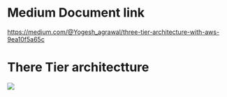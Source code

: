# Medium Document link 
https://medium.com/@Yogesh_agrawal/three-tier-architecture-with-aws-9ea10f5a65c


# There Tier architectture

<img src=https://github.com/yogeshagrawal11/cloud/blob/master/aws/3%20Tier%20app/Multi%20AZ%20-%203%20tier%20application.png>

